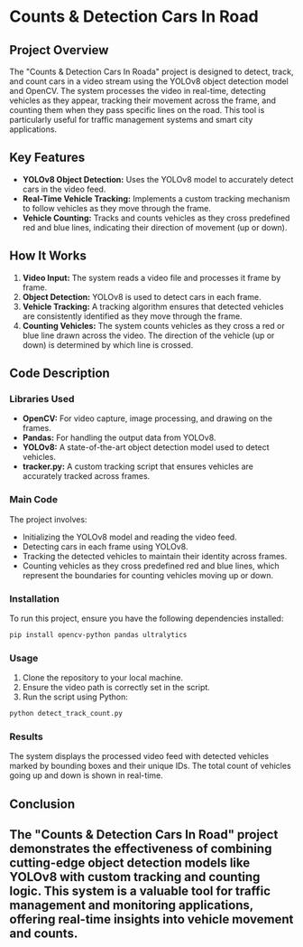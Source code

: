 # Counts & Detection Cars In Road

## Project Overview

The "Counts & Detection Cars In Roada" project is designed to detect, track, and count cars in a video stream using the YOLOv8 object detection model and OpenCV. The system processes the video in real-time, detecting vehicles as they appear, tracking their movement across the frame, and counting them when they pass specific lines on the road. This tool is particularly useful for traffic management systems and smart city applications.

## Key Features

- **YOLOv8 Object Detection:** Uses the YOLOv8 model to accurately detect cars in the video feed.
- **Real-Time Vehicle Tracking:** Implements a custom tracking mechanism to follow vehicles as they move through the frame.
- **Vehicle Counting:** Tracks and counts vehicles as they cross predefined red and blue lines, indicating their direction of movement (up or down).

## How It Works

1. **Video Input:** The system reads a video file and processes it frame by frame.
2. **Object Detection:** YOLOv8 is used to detect cars in each frame.
3. **Vehicle Tracking:** A tracking algorithm ensures that detected vehicles are consistently identified as they move through the frame.
4. **Counting Vehicles:** The system counts vehicles as they cross a red or blue line drawn across the video. The direction of the vehicle (up or down) is determined by which line is crossed.

## Code Description

### Libraries Used

- **OpenCV:** For video capture, image processing, and drawing on the frames.
- **Pandas:** For handling the output data from YOLOv8.
- **YOLOv8:** A state-of-the-art object detection model used to detect vehicles.
- **tracker.py:** A custom tracking script that ensures vehicles are accurately tracked across frames.

### Main Code

The project involves:
- Initializing the YOLOv8 model and reading the video feed.
- Detecting cars in each frame using YOLOv8.
- Tracking the detected vehicles to maintain their identity across frames.
- Counting vehicles as they cross predefined red and blue lines, which represent the boundaries for counting vehicles moving up or down.

### Installation

To run this project, ensure you have the following dependencies installed:
```bash
pip install opencv-python pandas ultralytics
```

### Usage

1. Clone the repository to your local machine.
2. Ensure the video path is correctly set in the script.
3. Run the script using Python:

```bash
python detect_track_count.py
```

### Results

The system displays the processed video feed with detected vehicles marked by bounding boxes and their unique IDs. The total count of vehicles going up and down is shown in real-time.

## Conclusion

The "Counts & Detection Cars In Road" project demonstrates the effectiveness of combining cutting-edge object detection models like YOLOv8 with custom tracking and counting logic. This system is a valuable tool for traffic management and monitoring applications, offering real-time insights into vehicle movement and counts.
---
